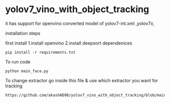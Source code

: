 # yolov7_vino_with_object_tracking
it has support for openvino converted model of yolov7-int.xml ,yolov7x,

installation steps

first install
1.install openvino
2.install deepsort dependenices
```
pip install -r requirements.txt
```

To run code
```
python main_face.py

```

To change extractor go inside this file & use which extractor you want for tracking

```
https://github.com/akashAD98/yolov7_vino_with_object_tracking/blob/main/deep_sort/deep/extractor.py
```
